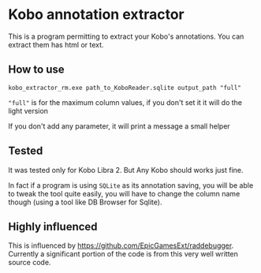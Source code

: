 # Kobo annotation extractor

This is a program permitting to extract your Kobo's annotations.
You can extract them has html or text.

## How to use

`kobo_extractor_rm.exe path_to_KoboReader.sqlite output_path "full"` 
 
`"full"` is for the maximum column values, if you don't set it it will do the light version

If you don't add any parameter, it will print a message a small helper 

## Tested

It was tested only for Kobo Libra 2. But Any Kobo should works just fine.

In fact if a program is using `SQLite` as its annotation saving, you will be able to tweak the tool quite easily, you will have to change the column name though (using a tool like DB Browser for Sqlite). 


## Highly influenced
This is influenced by https://github.com/EpicGamesExt/raddebugger. Currently a significant portion of the code is from this very well written source code.